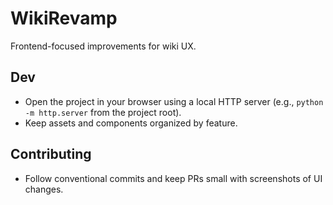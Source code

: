 # WikiRevamp

Frontend-focused improvements for wiki UX.

## Dev
- Open the project in your browser using a local HTTP server (e.g., `python -m http.server` from the project root).
- Keep assets and components organized by feature.

## Contributing
- Follow conventional commits and keep PRs small with screenshots of UI changes.


